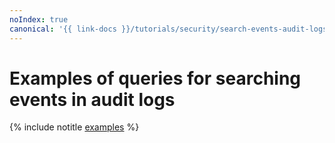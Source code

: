 ```yaml
---
noIndex: true
canonical: '{{ link-docs }}/tutorials/security/search-events-audit-logs/examples'
---
```


# Examples of queries for searching events in audit logs

{% include notitle [examples](../../../_tutorials/security/search-events-audit-logs/examples.md) %}
